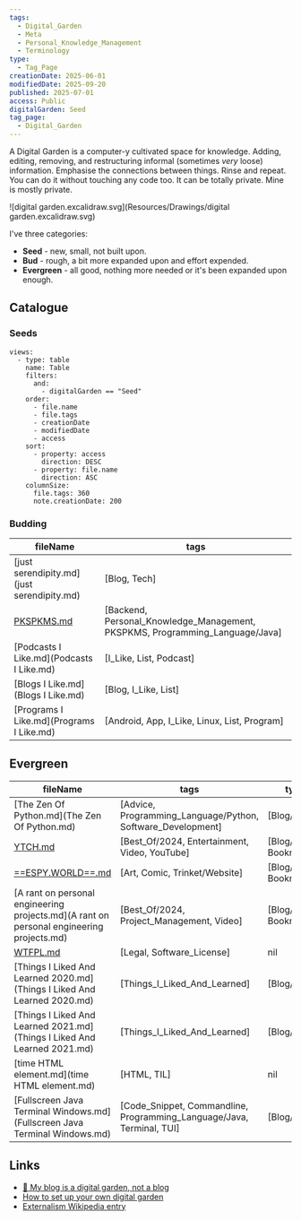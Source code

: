 ```yaml
---
tags:
  - Digital_Garden
  - Meta
  - Personal_Knowledge_Management
  - Terminology
type:
  - Tag_Page
creationDate: 2025-06-01
modifiedDate: 2025-09-20
published: 2025-07-01
access: Public
digitalGarden: Seed
tag_page:
  - Digital_Garden
---
```


A Digital Garden is a computer-y cultivated space for knowledge. Adding, editing, removing, and restructuring informal (sometimes *very* loose) information. Emphasise the connections between things. Rinse and repeat. You can do it without touching any code too. It can be totally private. Mine is mostly private.

![digital garden.excalidraw.svg](Resources/Drawings/digital garden.excalidraw.svg)

I've three categories:

- **Seed** - new, small, not built upon.
- **Bud** - rough, a bit more expanded upon and effort expended.
- **Evergreen** - all good, nothing more needed or it's been expanded upon enough.

## Catalogue

### Seeds

```base
views:
  - type: table
    name: Table
    filters:
      and:
        - digitalGarden == "Seed"
    order:
      - file.name
      - file.tags
      - creationDate
      - modifiedDate
      - access
    sort:
      - property: access
        direction: DESC
      - property: file.name
        direction: ASC
    columnSize:
      file.tags: 360
      note.creationDate: 200

```

### Budding

| fileName | tags |
|---|---|
| [just serendipity.md](just serendipity.md) | [Blog, Tech] |
| [PKSPKMS.md](PKSPKMS.md) | [Backend, Personal_Knowledge_Management, PKSPKMS, Programming_Language/Java] |
| [Podcasts I Like.md](Podcasts I Like.md) | [I_Like, List, Podcast] |
| [Blogs I Like.md](Blogs I Like.md) | [Blog, I_Like, List] |
| [Programs I Like.md](Programs I Like.md) | [Android, App, I_Like, Linux, List, Program] |


## Evergreen

| fileName | tags | type |
|---|---|---|
| [The Zen Of Python.md](The Zen Of Python.md) | [Advice, Programming_Language/Python, Software_Development] | [Blog/Quote] |
| [YTCH.md](YTCH.md) | [Best_Of/2024, Entertainment, Video, YouTube] | [Blog/Link, Bookmark] |
| [==ESPY.WORLD==.md](==ESPY.WORLD==.md) | [Art, Comic, Trinket/Website] | [Blog/Link, Bookmark] |
| [A rant on personal engineering projects.md](A rant on personal engineering projects.md) | [Best_Of/2024, Project_Management, Video] | [Blog/Link, Bookmark] |
| [WTFPL.md](WTFPL.md) | [Legal, Software_License] | nil |
| [Things I Liked And Learned 2020.md](Things I Liked And Learned 2020.md) | [Things_I_Liked_And_Learned] | [Blog/Post] |
| [Things I Liked And Learned 2021.md](Things I Liked And Learned 2021.md) | [Things_I_Liked_And_Learned] | [Blog/Post] |
| [time HTML element.md](time HTML element.md) | [HTML, TIL] | nil |
| [Fullscreen Java Terminal Windows.md](Fullscreen Java Terminal Windows.md) | [Code_Snippet, Commandline, Programming_Language/Java, Terminal, TUI] | [Blog/Post] |


## Links

- [🌱 My blog is a digital garden, not a blog](https://joelhooks.com/digital-garden)
- [How to set up your own digital garden](https://nesslabs.com/digital-garden-set-up)
- [Externalism Wikipedia entry](https://en.wikipedia.org/wiki/Externalism)
